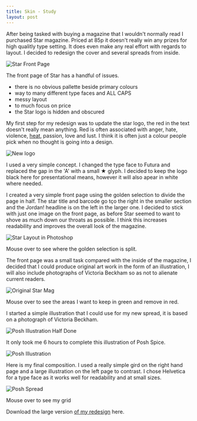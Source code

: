 ```yaml
---
title: Skin - Study
layout: post
---
```

After being tasked with buying a magazine that I wouldn't normally read I purchased Star magazine. Priced at 85p it doesn't really win any prizes for high qualitly type setting. It does even make any real effort with regards to layout. I decided to redesign the cover and several spreads from inside.

![Star Front Page](/media/images/starmag/star-frontpage.jpg)

The front page of Star has a handful of issues.

* there is no obvious pallette beside primary colours
* way to many different type faces and ALL CAPS
* messy layout 
* to much focus on price
* the Star logo is hidden and obscured

My first step for my redesign was to update the star logo, the red in the text doesn't really mean anything. Red is often associated with anger, hate, violence, <a href="http://www.heatworld.com/">heat</a>, passion, love and lust. I think it is often just a colour people pick when no thought is going into a design.

![New logo](/media/images/starmag/new-logo.png)

I used a very simple concept. I changed the type face to Futura and replaced the gap in the 'A' with a small ★ glyph. I decided to keep the logo black here for presentational means, however it will also apear in white where needed.

I created a very simple front page using the golden selection to divide the page in half. The star title and barcode go tço the right in the smaller section and the Jordan! headline is on the left in the larger one. I decided to stick with just one image on the front page, as before Star seemed to want to shove as much down our throats as possible. I think this increases readability and improves the overall look of the magazine.

<img src="/media/images/starmag/photoshop-star.png" onmouseover="src='/media/images/starmag/photoshop-star-hover.png'" onmouseout="src='/media/images/starmag/photoshop-star.png'" alt="Star Layout in Photoshop">
<p class="caption">Mouse over to see where the golden selection is split.</p>

The front page was a small task compared with the inside of the magazine, I decided that I could produce original art work in the form of an illustration, I will  also include photographs of Victoria Beckham so as not to alienate current readers.

<img src="/media/images/starmag/star-posh-spread.jpg" onmouseover="src='/media/images/starmag/star-posh-spread-hover.jpg'" onmouseout="src='/media/images/starmag/star-posh-spread.jpg'" alt="Original Star Mag">
<p class="caption">Mouse over to see the areas I want to keep in green and remove in red.</p>

I started a simple illustration that I could use for my new spread, it is based on a photograph of Victoria Beckham.

<img src="/media/images/starmag/posh-illustration.png" alt="Posh Illustration Half Done" />

It only took me 6 hours to complete this illustration of Posh Spice.

<img src="/media/images/starmag/posh-illustration-2.png" alt="Posh Illustration" />

Here is my final composition. I used a really simple gird on the right hand page and a large illustration on the left page to contrast. I chose Helvetica for a type face as it works well for readability and at small sizes.

<img src="/media/images/starmag/star-posh-spread-new.jpg" onmouseover="src='/media/images/starmag/star-posh-spread-grid.jpg'" onmouseout="src='/media/images/starmag/star-posh-spread-new.jpg'" alt="Posh Spread" style="left:100px;" />

<p class="caption">Mouse over to see my grid</p>

Download the large version [of my redesign](/media/images/starmag/posh-spread-large.jpg) here.